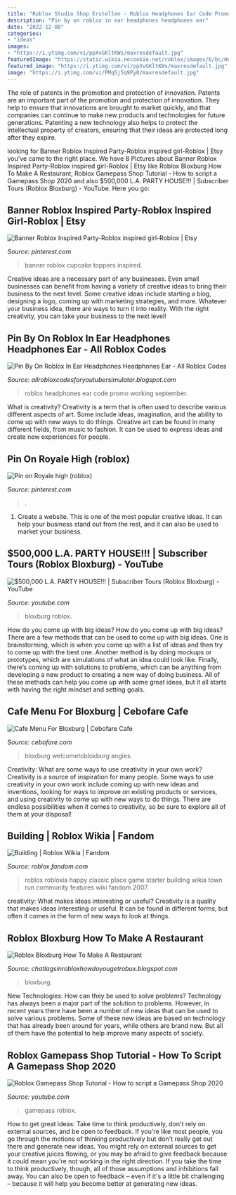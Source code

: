 ```yaml
---
title: "Roblox Studio Shop Erstellen - Roblox Headphones Ear Code Promo Working September"
description: "Pin by on roblox in ear headphones headphones ear"
date: "2022-12-08"
categories:
- "ideas"
images:
- "https://i.ytimg.com/vi/ppXvGKltKWs/maxresdefault.jpg"
featuredImage: "https://static.wikia.nocookie.net/roblox/images/b/bc/House.jpg/revision/latest?cb=20160418210809"
featured_image: "https://i.ytimg.com/vi/ppXvGKltKWs/maxresdefault.jpg"
image: "https://i.ytimg.com/vi/PMq5j5q9Py0/maxresdefault.jpg"
---
```



The role of patents in the promotion and protection of innovation.
Patents are an important part of the promotion and protection of innovation. They help to ensure that innovations are brought to market quickly, and that companies can continue to make new products and technologies for future generations. Patenting a new technology also helps to protect the intellectual property of creators, ensuring that their ideas are protected long after they expire.

	

		
looking for Banner Roblox Inspired Party-Roblox inspired girl-Roblox | Etsy you've came to the right place. We have 8 Pictures about Banner Roblox Inspired Party-Roblox inspired girl-Roblox | Etsy like Roblox Bloxburg How To Make A Restaurant, Roblox Gamepass Shop Tutorial - How to script a Gamepass Shop 2020 and also $500,000 L.A. PARTY HOUSE!!! | Subscriber Tours (Roblox Bloxburg) - YouTube. Here you go:
		
    
## Banner Roblox Inspired Party-Roblox Inspired Girl-Roblox | Etsy

<img loading=lazy src="https://i.pinimg.com/originals/d8/14/5b/d8145bdd63119d5c38d8979670b0e626.jpg" onerror="this.onerror=null;this.src='https://tse2.mm.bing.net/th?id=OIP.nw4OLRjvnsdA_o0zreMu0AHaCe&amp;pid=15.1';" alt="Banner Roblox Inspired Party-Roblox inspired girl-Roblox | Etsy">

_Source: pinterest.com_

>banner roblox cupcake toppers inspired. 

	

Creative ideas are a necessary part of any businesses. Even small businesses can benefit from having a variety of creative ideas to bring their business to the next level. Some creative ideas include starting a blog, designing a logo, coming up with marketing strategies, and more. Whatever your business idea, there are ways to turn it into reality. With the right creativity, you can take your business to the next level!

    
## Pin By On Roblox In Ear Headphones Headphones Ear - All Roblox Codes

<img loading=lazy src="https://i.ytimg.com/vi/EgM4UNXJ7dg/maxresdefault.jpg" onerror="this.onerror=null;this.src='https://tse4.mm.bing.net/th?id=OIP.HmKwn-KlZyO0DcLBDYgg2AHaEK&amp;pid=15.1';" alt="Pin By On Roblox In Ear Headphones Headphones Ear - All Roblox Codes">

_Source: allrobloxcodesforyoutubersimulator.blogspot.com_

>roblox headphones ear code promo working september. 

	

What is creativity?
Creativity is a term that is often used to describe various different aspects of art. Some include ideas, imagination, and the ability to come up with new ways to do things. Creative art can be found in many different fields, from music to fashion. It can be used to express ideas and create new experiences for people.

    
## Pin On Royale High (roblox)

<img loading=lazy src="https://i.pinimg.com/736x/6c/88/87/6c888760000ea6a109f9e0ca5577a752.jpg" onerror="this.onerror=null;this.src='https://tse2.mm.bing.net/th?id=OIP.n9UEDh3tDdepWmJ5u0ZvwQHaFj&amp;pid=15.1';" alt="Pin on Royale high (roblox)">

_Source: pinterest.com_

>. 

	

1. Create a website. This is one of the most popular creative ideas. It can help your business stand out from the rest, and it can also be used to market your business.

    
## $500,000 L.A. PARTY HOUSE!!! | Subscriber Tours (Roblox Bloxburg) - YouTube

<img loading=lazy src="https://i.ytimg.com/vi/PMq5j5q9Py0/maxresdefault.jpg" onerror="this.onerror=null;this.src='https://tse2.mm.bing.net/th?id=OIP.OWymV7Hf4ouTnQLep1iQjwHaEK&amp;pid=15.1';" alt="$500,000 L.A. PARTY HOUSE!!! | Subscriber Tours (Roblox Bloxburg) - YouTube">

_Source: youtube.com_

>bloxburg roblox. 

	

How do you come up with big ideas?
How do you come up with big ideas? There are a few methods that can be used to come up with big ideas. One is brainstorming, which is when you come up with a list of ideas and then try to come up with the best one. Another method is by doing mockups or prototypes, which are simulations of what an idea could look like. Finally, there’s coming up with solutions to problems, which can be anything from developing a new product to creating a new way of doing business. All of these methods can help you come up with some great ideas, but it all starts with having the right mindset and setting goals.

    
## Cafe Menu For Bloxburg | Cebofare Cafe

<img loading=lazy src="https://pbs.twimg.com/media/DauAzYdVwAAMA7j.jpg" onerror="this.onerror=null;this.src='https://tse4.mm.bing.net/th?id=OIP._2FJz_JnE_Z3FIdpWUfzSwHaEG&amp;pid=15.1';" alt="Cafe Menu For Bloxburg | Cebofare Cafe">

_Source: cebofare.com_

>bloxburg welcometobloxburg angies. 

	

Creativity: What are some ways to use creativity in your own work?
Creativity is a source of inspiration for many people. Some ways to use creativity in your own work include coming up with new ideas and inventions, looking for ways to improve on existing products or services, and using creativity to come up with new ways to do things. There are endless possibilities when it comes to creativity, so be sure to explore all of them at your disposal!

    
## Building | Roblox Wikia | Fandom

<img loading=lazy src="https://static.wikia.nocookie.net/roblox/images/b/bc/House.jpg/revision/latest?cb=20160418210809" onerror="this.onerror=null;this.src='https://tse1.mm.bing.net/th?id=OIP.HvjeiIrp8BWcKRW747GG8AHaEK&amp;pid=15.1';" alt="Building | Roblox Wikia | Fandom">

_Source: roblox.fandom.com_

>roblox robloxia happy classic place game starter building wikia town run community features wiki fandom 2007. 

	

creativity: What makes ideas interesting or useful?
Creativity is a quality that makes ideas interesting or useful. It can be found in different forms, but often it comes in the form of new ways to look at things.

    
## Roblox Bloxburg How To Make A Restaurant

<img loading=lazy src="https://pbs.twimg.com/media/DNGgGU2UQAA2Ofx.jpg" onerror="this.onerror=null;this.src='https://tse2.mm.bing.net/th?id=OIP.e1w7H6Quj9lnDY9uSPHXTwHaDf&amp;pid=15.1';" alt="Roblox Bloxburg How To Make A Restaurant">

_Source: chatlagsinrobloxhowdoyougetrobux.blogspot.com_

>bloxburg. 

	

New Technologies: How can they be used to solve problems?
Technology has always been a major part of the solution to problems. However, in recent years there have been a number of new ideas that can be used to solve various problems. Some of these new ideas are based on technology that has already been around for years, while others are brand new. But all of them have the potential to help improve many aspects of society.

    
## Roblox Gamepass Shop Tutorial - How To Script A Gamepass Shop 2020

<img loading=lazy src="https://i.ytimg.com/vi/ppXvGKltKWs/maxresdefault.jpg" onerror="this.onerror=null;this.src='https://tse1.mm.bing.net/th?id=OIP.itAM47G1E985uBXpyAr6jQHaEK&amp;pid=15.1';" alt="Roblox Gamepass Shop Tutorial - How to script a Gamepass Shop 2020">

_Source: youtube.com_

>gamepass roblox. 

	

How to get great ideas: Take time to think productively, don't rely on external sources, and be open to feedback.
If you're like most people, you go through the motions of thinking productively but don't really get out there and generate new ideas. You might rely on external sources to get your creative juices flowing, or you may be afraid to give feedback because it could mean you're not working in the right direction. If you take the time to think productively, though, all of those assumptions and inhibitions fall away. You can also be open to feedback – even if it's a little bit challenging – because it will help you become better at generating new ideas.

